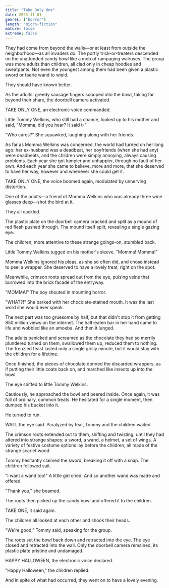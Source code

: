 ```yaml
---
title: "Take Only One"
date: 2023-11-01
genres: ["horror"]
length: "micro-fiction"
mature: false
extreme: false
---
```

They had come from beyond the walls—or at least from outside the neighborhood—as all invaders do. The portly trick-or-treaters descended on the unattended candy bowl like a mob of rampaging walruses. The group was more adults than children, all clad only in cheap hoodies and sweatpants. Not even the youngest among them had been given a plastic sword or faerie wand to wield. 

They should have known better.

As the adults' greedy sausage fingers scooped into the bowl, taking far beyond their share, the doorbell camera activated. 

TAKE ONLY ONE, an electronic voice commanded. 

Little Tommy Welkins, who still had a chance, looked up to his mother and said, "Momma, did you hear? It said t-"

"Who cares?" She squawked, laughing along with her friends. 

As far as Momma Welkins was concerned, the world had turned on her long ago: her ex-husband was a deadbeat, her boyfriends (when she had any) were deadbeats, and the children were simply annoying, always causing problems. Each year she got lumpier and unhappier, through no fault of her own. And each year she came to believe, more and more, that she deserved to have her way, however and whenever she could get it.

TAKE ONLY ONE, the voice boomed again, modulated by unnerving distortion. 

One of the adults—a friend of Momma Welkins who was already three wine glasses deep—shot the bird at it.

They all cackled.

The plastic plate on the doorbell camera cracked and split as a mound of red flesh pushed through. The mound itself split, revealing a single gazing eye. 

The children, more attentive to these strange goings-on, stumbled back. 

Little Tommy Welkins tugged on his mother's sleeve. "Momma! Momma!"

Momma Welkins ignored his pleas, as she so often did, and chose instead to peel a wrapper. She deserved to have a lovely treat, right on the spot. 

Meanwhile, crimson roots spread out from the eye, pulsing veins that burrowed into the brick facade of the entryway.

"MOMMA!" The boy shouted in mounting horror.

"WHAT?!" She barked with her chocolate-stained mouth. It was the last word she would ever speak.

The next part was too gruesome by half, but that didn't stop it from getting 850 million views on the internet. The half-eaten bar in her hand came to life and wobbled like an amoeba. And then it lunged. 

The adults panicked and screamed as the chocolate they had so merrily plundered turned on them, swallowed them up,  reduced them to nothing. The frenzied feast lasted only a single grisly minute, but it would stay with the children for a lifetime. 

Once finished, the pieces of chocolate donned the discarded wrappers, as if putting their little coats back on, and marched like insects up into the bowl. 

The eye shifted to little Tommy Welkins.

Cautiously, he approached the bowl and peered inside. Once again, it was full of ordinary, common treats. He hesitated for a single moment, then dumped his bucket into it. 

He turned to run.

WAIT, the eye said. Paralyzed by fear, Tommy and the children waited.

The crimson roots extended out to them, shifting and twisting, until they had altered into strange shapes: a sword, a wand, a helmet, a set of wings. A variety of festive costume options lay before the children, all made of the strange scarlet wood.

Tommy hesitantly claimed the sword, breaking it off with a snap. The children followed suit.

"I want a wand too!" A little girl cried. And so another wand was made and offered.

"Thank you," she beamed. 

The roots then picked up the candy bowl and offered it to the children.

TAKE ONE, it said again. 

The children all looked at each other and shook their heads. 

"We're good," Tommy said, speaking for the group.

The roots set the bowl back down and retracted into the eye. The eye closed and retracted into the wall. Only the doorbell camera remained, its plastic plate pristine and undamaged. 

HAPPY HALLOWEEN, the electronic voice declared.

"Happy Halloween," the children replied.

And in spite of what had occurred, they went on to have a lovely evening.
